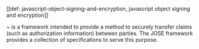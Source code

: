 [[def: javascript-object-signing-and-encryption, javascript object signing and encryption]]

~ is a framework intended to provide a method to securely transfer claims (such as authorization information) between parties. The JOSE framework provides a collection of specifications to serve this purpose. 
